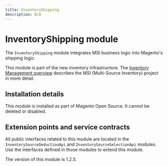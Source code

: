 ```yaml
---
title: InventoryShipping
description: N/A
---
```


# InventoryShipping module

The `InventoryShipping` module integrates MSI business logic into Magento's shipping logic.

This module is part of the new inventory infrastructure. The
[Inventory Management overview](https://developer.adobe.com/commerce/webapi/rest/inventory/index.html)
describes the MSI (Multi-Source Inventory) project in more detail.

## Installation details

This module is installed as part of Magento Open Source. It cannot be deleted or disabled.

## Extension points and service contracts

All public interfaces related to this module are located in the `InventorySourceDeductionApi` and
`InventorySourceSelectionApi` modules.
Use the interfaces defined in those modules to extend this module.

<InlineAlert slots="text" />
The version of this module is 1.2.5.
